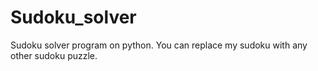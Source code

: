 # Sudoku_solver
Sudoku solver program on python.
You can replace my sudoku with any other sudoku puzzle.
